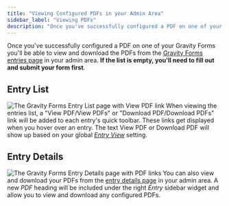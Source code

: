 ```yaml
---
title: "Viewing Configured PDFs in your Admin Area"
sidebar_label: "Viewing PDFs"
description: "Once you've successfully configured a PDF on one of your Gravity Forms you'll be able to view and download the PDFs from the Gravity Forms entries page."
---
```


Once you've successfully configured a PDF on one of your Gravity Forms you'll be able to view and download the PDFs from the [Gravity Forms entries page](https://docs.gravityforms.com/entries/) in your admin area. **If the list is empty, you'll need to fill out and submit your form first**.

## Entry List 

![The Gravity Forms Entry List page with View PDF link](https://resources.gravitypdf.com/uploads/2021/03/v6-Entry-List-1.png) When viewing the entries list, a "View PDF/View PDFs" or "Download PDF/Download PDFs" link will be added to each entry's quick toolbar. These links get displayed when you hover over an entry. The text View PDF or Download PDF will show up based on your global [*Entry View*](global-settings.md#entry-view) setting.

## Entry Details 

![The Gravity Forms Entry Details page with PDF links](https://resources.gravitypdf.com/uploads/2021/03/v6-Entry-Details.png) You can also view and download your PDFs from the [entry details page](https://docs.gravityforms.com/entry-detail/) in your admin area. A new *PDF* heading will be included under the right *Entry* sidebar widget and allow you to view and download any configured PDFs.
